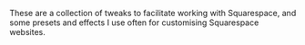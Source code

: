 These are a collection of tweaks to facilitate working with Squarespace, and some presets and effects I use often for customising Squarespace websites.
